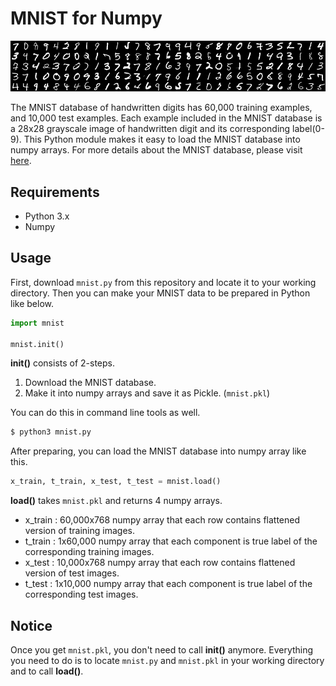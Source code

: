 
# MNIST for Numpy

![](mnist_image.png)

The MNIST database of handwritten digits has 60,000 training examples, and 10,000 test examples.
Each example included in the MNIST database is a 28x28 grayscale image of handwritten digit and its corresponding label(0-9).
This Python module makes it easy to load the MNIST database into numpy arrays.
For more details about the MNIST database, please visit [here](http://yann.lecun.com/exdb/mnist/index.html).

## Requirements

- Python 3.x
- Numpy

## Usage

First, download `mnist.py` from this repository and locate it to your working directory.
Then you can make your MNIST data to be prepared in Python like below.

```python
import mnist

mnist.init()
```

**init()** consists of 2-steps.

1. Download the MNIST database.
2. Make it into numpy arrays and save it as Pickle. (`mnist.pkl`)

You can do this in command line tools as well.

```sh
$ python3 mnist.py
```

After preparing, you can load the MNIST database into numpy array like this.

```python
x_train, t_train, x_test, t_test = mnist.load()
```

**load()** takes `mnist.pkl` and returns 4 numpy arrays.

- x_train : 60,000x768 numpy array that each row contains flattened version of training images.
- t_train : 1x60,000 numpy array that each component is true label of the corresponding training images.
- x_test : 10,000x768 numpy array that each row contains flattened version of test images.
- t_test : 1x10,000 numpy array that each component is true label of the corresponding test images.

## Notice

Once you get `mnist.pkl`, you don't need to call **init()** anymore. Everything you need to do is to locate `mnist.py` and `mnist.pkl` in your working directory and to call **load()**.
